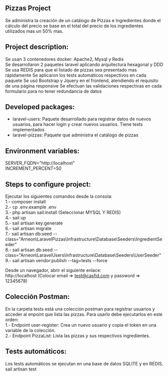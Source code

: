 ## Pizzas Project
Se administra la creación de un catálogo de Pizzas e Ingredientes donde el cálculo del precio se base en el total del precio de los ingredientes utilizados mas un 50% mas. 


## Project description:
Se usan 3 contenedores docker: Apache2, Mysql y Redis   
Se desarrollaron  2 paquetes laravel aplicando arquitectura hexagonal y DDD
Se usa REDIS para que el listado de pizzas sea presentado mas rápidamente
Se aplicaron los tests automáticos respectivos en cada paquete
Se usó Bootstrap y Jquery en el frontend, atendiendo el requisito de una página responsive
Se efectuan las validaciones respectivas en cada formulario para no tener redundancia de datos


## Developed packages:

- laravel-users: Paquete desarrollado para registrar datos de nuevos usuarios, para hacer login y crear nuevos usuarios. Tiene tests implementados
- laravel-pizzas: Paquete que administra el catálogo de pizzas

## Environment variables:
SERVER_FQDN="http://localhost"  
INCREMENT_PERCENT=50

## Steps to configure project:
Ejecutar los siguientes comandos desde la consola:  
1.- composer install  
2.- cp .env.example .env  
3.- php artisan sail:install (Seleccionar MYSQL Y REDIS)   
4.- sail up  
5.- sail artisan key:generate  
6.- sail artisan migrate   
7.- sail artisan db:seed --class="Arneon\LaravelPizzas\Infrastructure\Database\Seeders\IngredientSeeder"     
8.- sail artisan db:seed --class="Arneon\LaravelUsers\Infrastructure\Database\Seeders\UserSeeder"  
9.- sail artisan vendor:publish --tag=tests --force  

Desde un navegador, abrir el siguiente enlace:  
http://localhost (Colocar email => test@casfid.com y password => 12345678)  

## Colección Postman:  
En la carpeta tests está una colección postman para registrar usuarios y acceder al enpoint que lista las pizzas. Para usarlo debe ejecutarlos en este orden:  
1.- Endpoint user-register: Crea un nuevo usuario y copia el token en una variable de la colección.  
2.- Endpoint PizzaList: Lista las pizzas y sus respectivos ingredientes.    

## Tests automáticos:   
Los tests automáticos se ejecutan en una base de datos SQLITE y en REDIS.  
sail artisan test   

